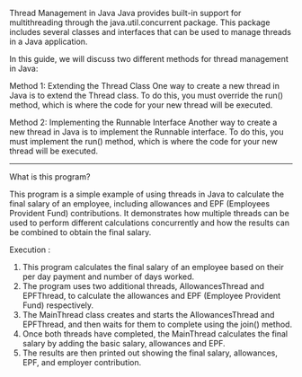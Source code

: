Thread Management in Java
Java provides built-in support for multithreading through the java.util.concurrent package. This package includes several classes and interfaces that can be used to manage threads in a Java application.

In this guide, we will discuss two different methods for thread management in Java:

Method 1: Extending the Thread Class
One way to create a new thread in Java is to extend the Thread class. To do this, you must override the run() method, which is where the code for your new thread will be executed. 

Method 2: Implementing the Runnable Interface
Another way to create a new thread in Java is to implement the Runnable interface. To do this, you must implement the run() method, which is where the code for your new thread will be executed.

------------------------------------------------------------------------------------------------------------------------------------------------------------------------

What is this program?


This program is a simple example of using threads in Java to calculate the final salary of an employee, including allowances and EPF (Employees Provident Fund) contributions.
It demonstrates how multiple threads can be used to perform different calculations concurrently and how the results can be combined to obtain the final salary.


Execution :
1. This program calculates the final salary of an employee based on their per day payment and number of days worked.
2. The program uses two additional threads, AllowancesThread and EPFThread, to calculate the allowances and EPF (Employee Provident Fund) respectively.
3. The MainThread class creates and starts the AllowancesThread and EPFThread, and then waits for them to complete using the join() method.
4. Once both threads have completed, the MainThread calculates the final salary by adding the basic salary, allowances and EPF.
5. The results are then printed out showing the final salary, allowances, EPF, and employer contribution.

